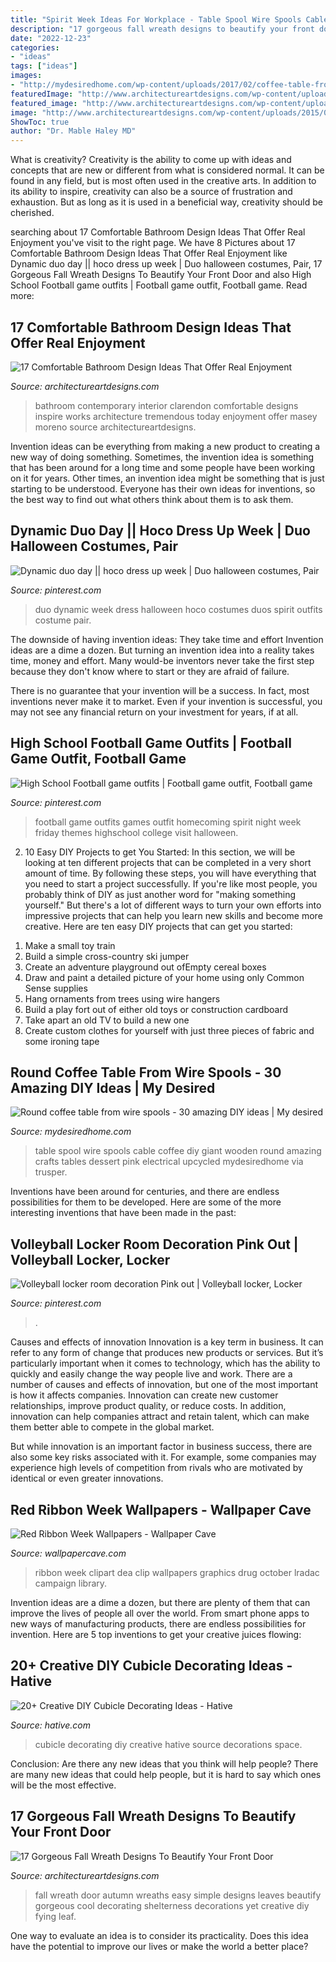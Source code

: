 ```yaml
---
title: "Spirit Week Ideas For Workplace - Table Spool Wire Spools Cable Coffee Diy Giant Wooden Round Amazing Crafts Tables Dessert Pink Electrical Upcycled Mydesiredhome Via Trusper"
description: "17 gorgeous fall wreath designs to beautify your front door"
date: "2022-12-23"
categories:
- "ideas"
tags: ["ideas"]
images:
- "http://mydesiredhome.com/wp-content/uploads/2017/02/coffee-table-from-wire-spools-17.jpg"
featuredImage: "http://www.architectureartdesigns.com/wp-content/uploads/2015/08/648-630x945.jpg"
featured_image: "http://www.architectureartdesigns.com/wp-content/uploads/2015/03/1318.jpg"
image: "http://www.architectureartdesigns.com/wp-content/uploads/2015/03/1318.jpg"
ShowToc: true
author: "Dr. Mable Haley MD"
---
```



What is creativity?
Creativity is the ability to come up with ideas and concepts that are new or different from what is considered normal. It can be found in any field, but is most often used in the creative arts. In addition to its ability to inspire, creativity can also be a source of frustration and exhaustion. But as long as it is used in a beneficial way, creativity should be cherished.

	

		
searching about 17 Comfortable Bathroom Design Ideas That Offer Real Enjoyment you've visit to the right page. We have 8 Pictures about 17 Comfortable Bathroom Design Ideas That Offer Real Enjoyment like Dynamic duo day || hoco dress up week | Duo halloween costumes, Pair, 17 Gorgeous Fall Wreath Designs To Beautify Your Front Door and also High School Football game outfits | Football game outfit, Football game. Read more:
		
    
## 17 Comfortable Bathroom Design Ideas That Offer Real Enjoyment

<img loading=lazy src="http://www.architectureartdesigns.com/wp-content/uploads/2015/03/1318.jpg" onerror="this.onerror=null;this.src='https://tse1.mm.bing.net/th?id=OIP.P7KStzgM5vHilwivSrqAuwHaIO&amp;pid=15.1';" alt="17 Comfortable Bathroom Design Ideas That Offer Real Enjoyment">

_Source: architectureartdesigns.com_

>bathroom contemporary interior clarendon comfortable designs inspire works architecture tremendous today enjoyment offer masey moreno source architectureartdesigns. 

	

Invention ideas can be everything from making a new product to creating a new way of doing something. Sometimes, the invention idea is something that has been around for a long time and some people have been working on it for years. Other times, an invention idea might be something that is just starting to be understood. Everyone has their own ideas for inventions, so the best way to find out what others think about them is to ask them.

    
## Dynamic Duo Day || Hoco Dress Up Week | Duo Halloween Costumes, Pair

<img loading=lazy src="https://i.pinimg.com/736x/3e/eb/34/3eeb34574dd8a4fec3cec6d4f326f159.jpg" onerror="this.onerror=null;this.src='https://tse1.mm.bing.net/th?id=OIP.PbsHu_61vzJ02A9-lT06OQHaNK&amp;pid=15.1';" alt="Dynamic duo day || hoco dress up week | Duo halloween costumes, Pair">

_Source: pinterest.com_

>duo dynamic week dress halloween hoco costumes duos spirit outfits costume pair. 

	

The downside of having invention ideas: They take time and effort
Invention ideas are a dime a dozen. But turning an invention idea into a reality takes time, money and effort.
Many would-be inventors never take the first step because they don't know where to start or they are afraid of failure.

There is no guarantee that your invention will be a success. In fact, most inventions never make it to market. Even if your invention is successful, you may not see any financial return on your investment for years, if at all.

    
## High School Football Game Outfits | Football Game Outfit, Football Game

<img loading=lazy src="https://i.pinimg.com/736x/c4/0b/1b/c40b1bbd378865453d8360c3fbc74dea--football-game-outfits-football-game-outfit-highschool.jpg" onerror="this.onerror=null;this.src='https://tse1.mm.bing.net/th?id=OIP.iu3tccFC5fgrsJTS537UPQHaJ3&amp;pid=15.1';" alt="High School Football game outfits | Football game outfit, Football game">

_Source: pinterest.com_

>football game outfits games outfit homecoming spirit night week friday themes highschool college visit halloween. 

	

2) 10 Easy DIY Projects to get You Started: In this section, we will be looking at ten different projects that can be completed in a very short amount of time. By following these steps, you will have everything that you need to start a project successfully.
If you're like most people, you probably think of DIY as just another word for "making something yourself." But there's a lot of different ways to turn your own efforts into impressive projects that can help you learn new skills and become more creative. Here are ten easy DIY projects that can get you started: 
1. Make a small toy train
2. Build a simple cross-country ski jumper
3. Create an adventure playground out ofEmpty cereal boxes
4. Draw and paint a detailed picture of your home using only Common Sense supplies
5. Hang ornaments from trees using wire hangers
6. Build a play fort out of either old toys or construction cardboard 
7. Take apart an old TV to build a new one 
8. Create custom clothes for yourself with just three pieces of fabric and some ironing tape 

    
## Round Coffee Table From Wire Spools - 30 Amazing DIY Ideas | My Desired

<img loading=lazy src="http://mydesiredhome.com/wp-content/uploads/2017/02/coffee-table-from-wire-spools-17.jpg" onerror="this.onerror=null;this.src='https://tse1.mm.bing.net/th?id=OIP.PfUnDkpT841IHMVkR4GzhQHaLD&amp;pid=15.1';" alt="Round coffee table from wire spools - 30 amazing DIY ideas | My desired">

_Source: mydesiredhome.com_

>table spool wire spools cable coffee diy giant wooden round amazing crafts tables dessert pink electrical upcycled mydesiredhome via trusper. 

	

Inventions have been around for centuries, and there are endless possibilities for them to be developed. Here are some of the more interesting inventions that have been made in the past:

    
## Volleyball Locker Room Decoration Pink Out | Volleyball Locker, Locker

<img loading=lazy src="https://i.pinimg.com/1200x/88/53/d8/8853d8c2c4ebdf94b5868d2ef2174a1e.jpg" onerror="this.onerror=null;this.src='https://tse4.mm.bing.net/th?id=OIP.JkHSocJx-ST65m26JR_JhAHaNK&amp;pid=15.1';" alt="Volleyball locker room decoration Pink out | Volleyball locker, Locker">

_Source: pinterest.com_

>. 

	

Causes and effects of innovation
Innovation is a key term in business. It can refer to any form of change that produces new products or services. But it’s particularly important when it comes to technology, which has the ability to quickly and easily change the way people live and work.
There are a number of causes and effects of innovation, but one of the most important is how it affects companies. Innovation can create new customer relationships, improve product quality, or reduce costs. In addition, innovation can help companies attract and retain talent, which can make them better able to compete in the global market.

But while innovation is an important factor in business success, there are also some key risks associated with it. For example, some companies may experience high levels of competition from rivals who are motivated by identical or even greater innovations.

    
## Red Ribbon Week Wallpapers - Wallpaper Cave

<img loading=lazy src="https://wallpapercave.com/wp/wp4775375.jpg" onerror="this.onerror=null;this.src='https://tse3.mm.bing.net/th?id=OIP.W9u1dcA9TpaZ-D4NhnPr3wHaO_&amp;pid=15.1';" alt="Red Ribbon Week Wallpapers - Wallpaper Cave">

_Source: wallpapercave.com_

>ribbon week clipart dea clip wallpapers graphics drug october lradac campaign library. 

	

Invention ideas are a dime a dozen, but there are plenty of them that can improve the lives of people all over the world. From smart phone apps to new ways of manufacturing products, there are endless possibilities for invention. Here are 5 top inventions to get your creative juices flowing: 

    
## 20+ Creative DIY Cubicle Decorating Ideas - Hative

<img loading=lazy src="https://hative.com/wp-content/uploads/2014/06/cubicle-decorating-ideas/4-cubicle-decorating-ideas.jpg" onerror="this.onerror=null;this.src='https://tse3.mm.bing.net/th?id=OIP.VHOx8lixeW7JpfU3SP7vlgHaJ4&amp;pid=15.1';" alt="20+ Creative DIY Cubicle Decorating Ideas - Hative">

_Source: hative.com_

>cubicle decorating diy creative hative source decorations space. 

	

Conclusion: Are there any new ideas that you think will help people?
There are many new ideas that could help people, but it is hard to say which ones will be the most effective.

    
## 17 Gorgeous Fall Wreath Designs To Beautify Your Front Door

<img loading=lazy src="http://www.architectureartdesigns.com/wp-content/uploads/2015/08/648-630x945.jpg" onerror="this.onerror=null;this.src='https://tse3.mm.bing.net/th?id=OIP.iZzAR1y-9d-wDK-g9rj0kQHaLH&amp;pid=15.1';" alt="17 Gorgeous Fall Wreath Designs To Beautify Your Front Door">

_Source: architectureartdesigns.com_

>fall wreath door autumn wreaths easy simple designs leaves beautify gorgeous cool decorating shelterness decorations yet creative diy fying leaf. 

	

One way to evaluate an idea is to consider its practicality. Does this idea have the potential to improve our lives or make the world a better place?

